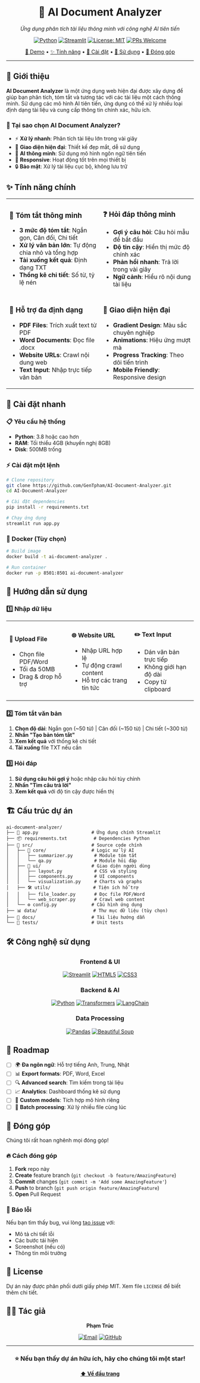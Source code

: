 <div align="center">

# 🚀 AI Document Analyzer

*Ứng dụng phân tích tài liệu thông minh với công nghệ AI tiên tiến*

[![Python](https://img.shields.io/badge/Python-3.8+-blue.svg)](https://www.python.org/downloads/)
[![Streamlit](https://img.shields.io/badge/Streamlit-1.28+-red.svg)](https://streamlit.io/)
[![License: MIT](https://img.shields.io/badge/License-MIT-yellow.svg)](https://opensource.org/licenses/MIT)
[![PRs Welcome](https://img.shields.io/badge/PRs-welcome-brightgreen.svg)](http://makeapullrequest.com)

[📖 Demo](#-demo) • [✨ Tính năng](#-tính-năng-chính) • [🚀 Cài đặt](#-cài-đặt-nhanh) • [📱 Sử dụng](#-hướng-dẫn-sử-dụng) • [🤝 Đóng góp](#-đóng-góp)

---

</div>

## 📖 Giới thiệu

**AI Document Analyzer** là một ứng dụng web hiện đại được xây dựng để giúp bạn phân tích, tóm tắt và tương tác với các tài liệu một cách thông minh. Sử dụng các mô hình AI tiên tiến, ứng dụng có thể xử lý nhiều loại định dạng tài liệu và cung cấp thông tin chính xác, hữu ích.

### 🎯 Tại sao chọn AI Document Analyzer?

- ⚡ **Xử lý nhanh**: Phân tích tài liệu lớn trong vài giây
- 🎨 **Giao diện hiện đại**: Thiết kế đẹp mắt, dễ sử dụng
- 🤖 **AI thông minh**: Sử dụng mô hình ngôn ngữ tiên tiến
- 📱 **Responsive**: Hoạt động tốt trên mọi thiết bị
- 🔒 **Bảo mật**: Xử lý tài liệu cục bộ, không lưu trữ

## ✨ Tính năng chính

<table>
<tr>
<td width="50%">

### 📝 Tóm tắt thông minh
- **3 mức độ tóm tắt**: Ngắn gọn, Cân đối, Chi tiết
- **Xử lý văn bản lớn**: Tự động chia nhỏ và tổng hợp
- **Tải xuống kết quả**: Định dạng TXT
- **Thống kê chi tiết**: Số từ, tỷ lệ nén

</td>
<td width="50%">

### ❓ Hỏi đáp thông minh
- **Gợi ý câu hỏi**: Câu hỏi mẫu để bắt đầu
- **Độ tin cậy**: Hiển thị mức độ chính xác
- **Phản hồi nhanh**: Trả lời trong vài giây
- **Ngữ cảnh**: Hiểu rõ nội dung tài liệu

</td>
</tr>
<tr>
<td width="50%">

### 📄 Hỗ trợ đa định dạng
- **PDF Files**: Trích xuất text từ PDF
- **Word Documents**: Đọc file .docx
- **Website URLs**: Crawl nội dung web
- **Text Input**: Nhập trực tiếp văn bản

</td>
<td width="50%">

### 🎨 Giao diện hiện đại
- **Gradient Design**: Màu sắc chuyên nghiệp
- **Animations**: Hiệu ứng mượt mà
- **Progress Tracking**: Theo dõi tiến trình
- **Mobile Friendly**: Responsive design

</td>
</tr>
</table>

## 🚀 Cài đặt nhanh

### 📋 Yêu cầu hệ thống

- **Python**: 3.8 hoặc cao hơn
- **RAM**: Tối thiểu 4GB (khuyến nghị 8GB)
- **Disk**: 500MB trống

### ⚡ Cài đặt một lệnh

```bash
# Clone repository
git clone https://github.com/GenTpham/AI-Document-Analyzer.git
cd AI-Document-Analyzer

# Cài đặt dependencies
pip install -r requirements.txt

# Chạy ứng dụng
streamlit run app.py
```

### 🐳 Docker (Tùy chọn)

```bash
# Build image
docker build -t ai-document-analyzer .

# Run container
docker run -p 8501:8501 ai-document-analyzer
```

## 📱 Hướng dẫn sử dụng

### 1️⃣ Nhập dữ liệu

<table>
<tr>
<td width="33%">
<h4>📄 Upload File</h4>
<ul>
<li>Chọn file PDF/Word</li>
<li>Tối đa 50MB</li>
<li>Drag & drop hỗ trợ</li>
</ul>
</td>
<td width="33%">
<h4>🌐 Website URL</h4>
<ul>
<li>Nhập URL hợp lệ</li>
<li>Tự động crawl content</li>
<li>Hỗ trợ các trang tin tức</li>
</ul>
</td>
<td width="33%">
<h4>✏️ Text Input</h4>
<ul>
<li>Dán văn bản trực tiếp</li>
<li>Không giới hạn độ dài</li>
<li>Copy từ clipboard</li>
</ul>
</td>
</tr>
</table>

### 2️⃣ Tóm tắt văn bản

1. **Chọn độ dài**: Ngắn gọn (~50 từ) | Cân đối (~150 từ) | Chi tiết (~300 từ)
2. **Nhấn "Tạo bản tóm tắt"** 
3. **Xem kết quả** với thống kê chi tiết
4. **Tải xuống** file TXT nếu cần

### 3️⃣ Hỏi đáp

1. **Sử dụng câu hỏi gợi ý** hoặc nhập câu hỏi tùy chỉnh
2. **Nhấn "Tìm câu trả lời"**
3. **Xem kết quả** với độ tin cậy được hiển thị

## 🏗️ Cấu trúc dự án

```
ai-document-analyzer/
├── 📱 app.py                    # Ứng dụng chính Streamlit
├── 📦 requirements.txt          # Dependencies Python
├── 📁 src/                      # Source code chính
│   ├── 🧠 core/                 # Logic xử lý AI
│   │   ├── summarizer.py        # Module tóm tắt
│   │   └── qa.py                # Module hỏi đáp
│   ├── 🎨 ui/                   # Giao diện người dùng
│   │   ├── layout.py            # CSS và styling
│   │   ├── components.py        # UI components
│   │   └── visualization.py     # Charts và graphs
│   ├── 🛠️ utils/                # Tiện ích hỗ trợ
│   │   ├── file_loader.py       # Đọc file PDF/Word
│   │   └── web_scraper.py       # Crawl web content
│   └── ⚙️ config.py             # Cấu hình ứng dụng
├── 📊 data/                     # Thư mục dữ liệu (tùy chọn)
├── 📝 docs/                     # Tài liệu hướng dẫn
└── 🧪 tests/                    # Unit tests
```

## 🛠️ Công nghệ sử dụng

<div align="center">

### Frontend & UI
[![Streamlit](https://img.shields.io/badge/Streamlit-FF4B4B?style=for-the-badge&logo=streamlit&logoColor=white)](https://streamlit.io/)
[![HTML5](https://img.shields.io/badge/HTML5-E34F26?style=for-the-badge&logo=html5&logoColor=white)](https://developer.mozilla.org/en-US/docs/Web/HTML)
[![CSS3](https://img.shields.io/badge/CSS3-1572B6?style=for-the-badge&logo=css3&logoColor=white)](https://developer.mozilla.org/en-US/docs/Web/CSS)

### Backend & AI
[![Python](https://img.shields.io/badge/Python-3776AB?style=for-the-badge&logo=python&logoColor=white)](https://python.org/)
[![Transformers](https://img.shields.io/badge/🤗_Transformers-FFCA28?style=for-the-badge)](https://huggingface.co/transformers/)
[![LangChain](https://img.shields.io/badge/🦜_LangChain-121212?style=for-the-badge)](https://langchain.com/)

### Data Processing
[![Pandas](https://img.shields.io/badge/Pandas-150458?style=for-the-badge&logo=pandas&logoColor=white)](https://pandas.pydata.org/)
[![Beautiful Soup](https://img.shields.io/badge/Beautiful_Soup-59666C?style=for-the-badge)](https://www.crummy.com/software/BeautifulSoup/)

</div>

## 🎯 Roadmap

- [ ] 🌍 **Đa ngôn ngữ**: Hỗ trợ tiếng Anh, Trung, Nhật
- [ ] 📊 **Export formats**: PDF, Word, Excel
- [ ] 🔍 **Advanced search**: Tìm kiếm trong tài liệu
- [ ] 📈 **Analytics**: Dashboard thống kê sử dụng
- [ ] 🤖 **Custom models**: Tích hợp mô hình riêng
- [ ] 🔄 **Batch processing**: Xử lý nhiều file cùng lúc

## 🤝 Đóng góp

Chúng tôi rất hoan nghênh mọi đóng góp! 

### 🔥 Cách đóng góp

1. **Fork** repo này
2. **Create** feature branch (`git checkout -b feature/AmazingFeature`)
3. **Commit** changes (`git commit -m 'Add some AmazingFeature'`)
4. **Push** to branch (`git push origin feature/AmazingFeature`)
5. **Open** Pull Request

### 🐛 Báo lỗi

Nếu bạn tìm thấy bug, vui lòng [tạo issue](https://github.com/GenTpham/AI-Document-Analyzer/issues) với:
- Mô tả chi tiết lỗi
- Các bước tái hiện
- Screenshot (nếu có)
- Thông tin môi trường

## 📄 License

Dự án này được phân phối dưới giấy phép MIT. Xem file `LICENSE` để biết thêm chi tiết.

## 👨‍💻 Tác giả

<div align="center">

**Phạm Trúc**

[![Email](https://img.shields.io/badge/Email-phamtruc120604@gmail.com-red?style=for-the-badge&logo=gmail)](mailto:phamtruc120604@gmail.com)
[![GitHub](https://img.shields.io/badge/GitHub-100000?style=for-the-badge&logo=github&logoColor=white)](https://github.com/GenTpham)

</div>

---

<div align="center">

### ⭐ Nếu bạn thấy dự án hữu ích, hãy cho chúng tôi một star!

**[⬆ Về đầu trang](#-ai-document-analyzer)**

</div>